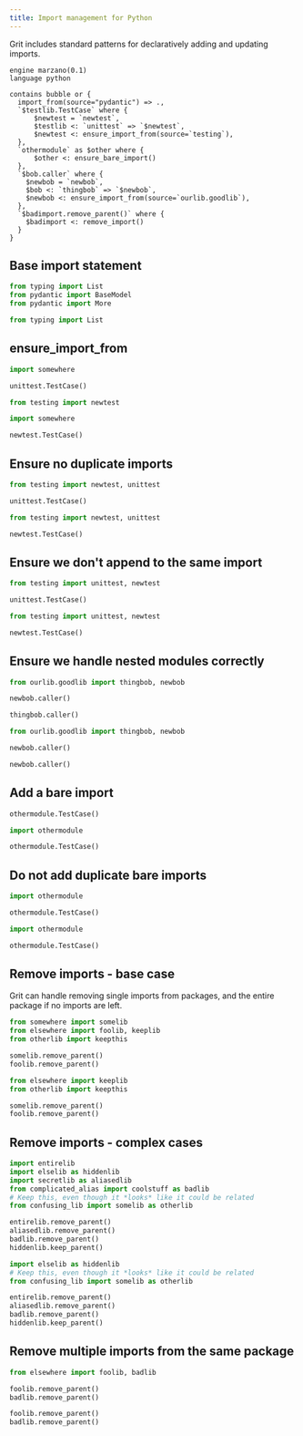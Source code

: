 ```yaml
---
title: Import management for Python
---
```


Grit includes standard patterns for declaratively adding and updating imports.

```grit
engine marzano(0.1)
language python

contains bubble or {
  import_from(source="pydantic") => .,
  `$testlib.TestCase` where {
      $newtest = `newtest`,
      $testlib <: `unittest` => `$newtest`,
      $newtest <: ensure_import_from(source=`testing`),
  },
  `othermodule` as $other where {
      $other <: ensure_bare_import()
  },
  `$bob.caller` where {
    $newbob = `newbob`,
    $bob <: `thingbob` => `$newbob`,
    $newbob <: ensure_import_from(source=`ourlib.goodlib`),
  },
  `$badimport.remove_parent()` where {
    $badimport <: remove_import()
  }
}
```

## Base import statement

```python
from typing import List
from pydantic import BaseModel
from pydantic import More
```

```python
from typing import List


```

## ensure_import_from

```python
import somewhere

unittest.TestCase()
```

```python
from testing import newtest

import somewhere

newtest.TestCase()
```

## Ensure no duplicate imports

```python
from testing import newtest, unittest

unittest.TestCase()
```

```python
from testing import newtest, unittest

newtest.TestCase()
```

## Ensure we don't append to the same import

```python
from testing import unittest, newtest

unittest.TestCase()
```

```python
from testing import unittest, newtest

newtest.TestCase()
```

## Ensure we handle nested modules correctly

```python
from ourlib.goodlib import thingbob, newbob

newbob.caller()

thingbob.caller()
```

```python
from ourlib.goodlib import thingbob, newbob

newbob.caller()

newbob.caller()
```

## Add a bare import

```python
othermodule.TestCase()
```

```python
import othermodule

othermodule.TestCase()
```

## Do not add duplicate bare imports

```python
import othermodule

othermodule.TestCase()
```

```python
import othermodule

othermodule.TestCase()
```

## Remove imports - base case

Grit can handle removing single imports from packages, and the entire package if no imports are left.

```python
from somewhere import somelib
from elsewhere import foolib, keeplib
from otherlib import keepthis

somelib.remove_parent()
foolib.remove_parent()

```

```python
from elsewhere import keeplib
from otherlib import keepthis

somelib.remove_parent()
foolib.remove_parent()
```

## Remove imports - complex cases

```python
import entirelib
import elselib as hiddenlib
import secretlib as aliasedlib
from complicated_alias import coolstuff as badlib
# Keep this, even though it *looks* like it could be related
from confusing_lib import somelib as otherlib

entirelib.remove_parent()
aliasedlib.remove_parent()
badlib.remove_parent()
hiddenlib.keep_parent()

```

```python
import elselib as hiddenlib
# Keep this, even though it *looks* like it could be related
from confusing_lib import somelib as otherlib

entirelib.remove_parent()
aliasedlib.remove_parent()
badlib.remove_parent()
hiddenlib.keep_parent()

```

## Remove multiple imports from the same package

```python
from elsewhere import foolib, badlib

foolib.remove_parent()
badlib.remove_parent()
```

```python
foolib.remove_parent()
badlib.remove_parent()
```
